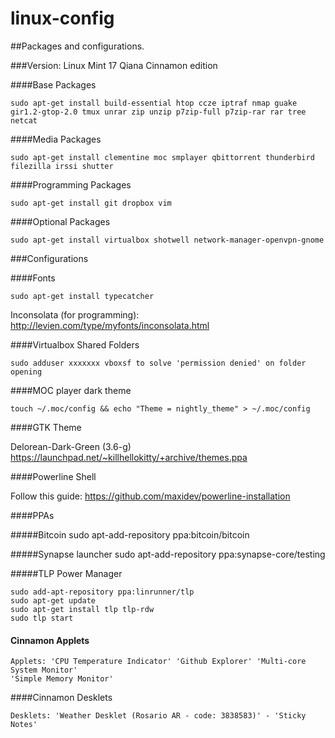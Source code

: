 linux-config
=========

##Packages and configurations.

###Version: Linux Mint 17 Qiana Cinnamon edition

####Base Packages

	sudo apt-get install build-essential htop ccze iptraf nmap guake gir1.2-gtop-2.0 tmux unrar zip unzip p7zip-full p7zip-rar rar tree netcat

####Media Packages

	sudo apt-get install clementine moc smplayer qbittorrent thunderbird filezilla irssi shutter

####Programming Packages

	sudo apt-get install git dropbox vim

####Optional Packages

	sudo apt-get install virtualbox shotwell network-manager-openvpn-gnome


###Configurations

####Fonts

	sudo apt-get install typecatcher

Inconsolata (for programming): http://levien.com/type/myfonts/inconsolata.html


####Virtualbox Shared Folders

	sudo adduser xxxxxxx vboxsf to solve 'permission denied' on folder opening

####MOC player dark theme

	touch ~/.moc/config && echo "Theme = nightly_theme" > ~/.moc/config

####GTK Theme

Delorean-Dark-Green (3.6-g) https://launchpad.net/~killhellokitty/+archive/themes.ppa


####Powerline Shell

Follow this guide: https://github.com/maxidev/powerline-installation


####PPAs

#####Bitcoin
	sudo apt-add-repository ppa:bitcoin/bitcoin

#####Synapse launcher
	sudo apt-add-repository ppa:synapse-core/testing

#####TLP Power Manager

	sudo add-apt-repository ppa:linrunner/tlp
	sudo apt-get update
	sudo apt-get install tlp tlp-rdw
	sudo tlp start

#### Cinnamon Applets


	Applets: 'CPU Temperature Indicator' 'Github Explorer' 'Multi-core System Monitor'
	'Simple Memory Monitor'

####Cinnamon Desklets

	Desklets: 'Weather Desklet (Rosario AR - code: 3838583)' - 'Sticky Notes'
